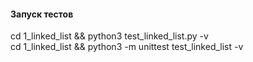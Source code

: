 #### Запуск тестов
cd 1_linked_list && python3 test_linked_list.py -v  
cd 1_linked_list && python3 -m unittest test_linked_list -v
